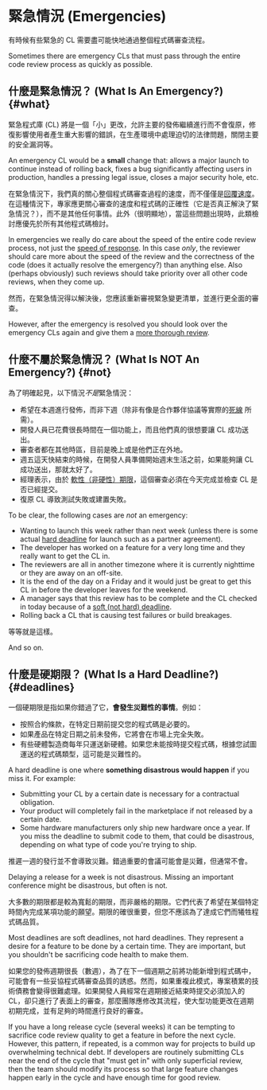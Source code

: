 # 緊急情況 (Emergencies)

有時候有些緊急的 CL 需要盡可能快地通過整個程式碼審查流程。

Sometimes there are emergency CLs that must pass through the entire code review
process as quickly as
possible.

## 什麼是緊急情況？ (What Is An Emergency?) {#what}

緊急程式庫 (CL) 將是一個「小」更改，允許主要的發佈繼續進行而不會復原，修復影響使用者產生重大影響的錯誤，在生產環境中處理迫切的法律問題，關閉主要的安全漏洞等。

An emergency CL would be a **small** change that: allows a major launch to
continue instead of rolling back, fixes a bug significantly affecting users in
production, handles a pressing legal issue, closes a major security hole, etc.

在緊急情況下，我們真的關心整個程式碼審查過程的速度，而不僅僅是[回覆速度](reviewer/speed.md)。在這種情況下，專家應更關心審查的速度和程式碼的正確性（它是否真正解決了緊急情況？），而不是其他任何事情。此外（很明顯地），當這些問題出現時，此類檢討應優先於所有其他程式碼檢討。

In emergencies we really do care about the speed of the entire code review
process, not just the [speed of response](reviewer/speed.md). In this case
*only*, the reviewer should care more about the speed of the review and the
correctness of the code (does it actually resolve the emergency?) than anything
else. Also (perhaps obviously) such reviews should take priority over all other
code reviews, when they come up.

然而，在緊急情況得以解決後，您應該重新審視緊急變更清單，並進行更全面的審查。

However, after the emergency is resolved you should look over the emergency CLs
again and give them a [more thorough review](reviewer/looking-for.md).

## 什麼不屬於緊急情況？ (What Is NOT An Emergency?) {#not}

為了明確起見，以下情況*不是*緊急情況：

- 希望在本週進行發佈，而非下週（除非有像是合作夥伴協議等實際的[死線](#deadlines) 所需）。
- 開發人員已花費很長時間在一個功能上，而且他們真的很想要讓 CL 成功送出。
- 審查者都在其他時區，目前是晚上或是他們正在外地。
- 週五這天快結束的時候，在開發人員準備開始週末生活之前，如果能夠讓 CL 成功送出，那就太好了。
- 經理表示，由於 [軟性（非硬性）期限](#deadlines)，這個審查必須在今天完成並檢查 CL 是否已經提交。
- 復原 CL 導致測試失敗或建置失敗。

To be clear, the following cases are *not* an emergency:

- Wanting to launch this week rather than next week (unless there is some
  actual [hard deadline](#deadlines) for launch such as a partner agreement).
- The developer has worked on a feature for a very long time and they really
  want to get the CL in.
- The reviewers are all in another timezone where it is currently nighttime or
  they are away on an off-site.
- It is the end of the day on a Friday and it would just be great to get this
  CL in before the developer leaves for the weekend.
- A manager says that this review has to be complete and the CL checked in
  today because of a [soft (not hard) deadline](#deadlines).
- Rolling back a CL that is causing test failures or build breakages.

等等就是這樣。

And so on.

## 什麼是硬期限？ (What Is a Hard Deadline?) {#deadlines}

一個硬期限是指如果你錯過了它，**會發生災難性的事情**。例如：

- 按照合約條款，在特定日期前提交您的程式碼是必要的。
- 如果產品在特定日期之前未發佈，它將會在市場上完全失敗。
- 有些硬體製造商每年只運送新硬體。如果您未能按時提交程式碼，根據您試圖運送的程式碼類型，這可能是災難性的。

A hard deadline is one where **something disastrous would happen** if you miss it. For example:

- Submitting your CL by a certain date is necessary for a contractual
  obligation.
- Your product will completely fail in the marketplace if not released by a
  certain date.
- Some hardware manufacturers only ship new hardware once a year. If you miss
  the deadline to submit code to them, that could be disastrous, depending on
  what type of code you're trying to ship.

推遲一週的發行並不會導致災難。錯過重要的會議可能會是災難，但通常不會。

Delaying a release for a week is not disastrous. Missing an important conference
might be disastrous, but often is not.

大多數的期限都是較為寬鬆的期限，而非嚴格的期限。它們代表了希望在某個特定時間內完成某項功能的願望。期限的確很重要，但您不應該為了達成它們而犧牲程式碼品質。

Most deadlines are soft deadlines, not hard deadlines. They represent a desire
for a feature to be done by a certain time. They are important, but you
shouldn't be sacrificing code health to make them.

如果您的發佈週期很長（數週），為了在下一個週期之前將功能新增到程式碼中，可能會有一些妥協程式碼審查品質的誘惑。然而，如果重複此模式，專案積累的技術債務會變得很難處理。如果開發人員經常在週期接近結束時提交必須加入的 CL，卻只進行了表面上的審查，那麼團隊應修改其流程，使大型功能更改在週期初期完成，並有足夠的時間進行良好的審查。

If you have a long release cycle (several weeks) it can be tempting to sacrifice
code review quality to get a feature in before the next cycle. However, this
pattern, if repeated, is a common way for projects to build up overwhelming
technical debt. If developers are routinely submitting CLs near the end of the
cycle that "must get in" with only superficial review, then the team should
modify its process so that large feature changes happen early in the cycle and
have enough time for good review.
